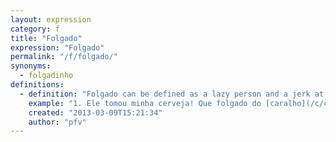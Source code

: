 ```yaml
---
layout: expression
category: f
title: "Folgado"
expression: "Folgado"
permalink: "/f/folgado/"
synonyms:
  - folgadinho
definitions:
  - definition: "Folgado can be defined as a lazy person and a jerk at the same time. Folgados do not respect nor consider other people around them due to their selfish attitude. \nAn example of folgado is the character Charlie Harper (Two and a Half Man)."
    example: "1. Ele tomou minha cerveja! Que folgado do [caralho](/c/caralho/)!\n2. Ela \u00e9 muito folgada. S\u00f3 fica no facebook o dia todo."
    created: "2013-03-09T15:21:34"
    author: "pfv"
---
```

